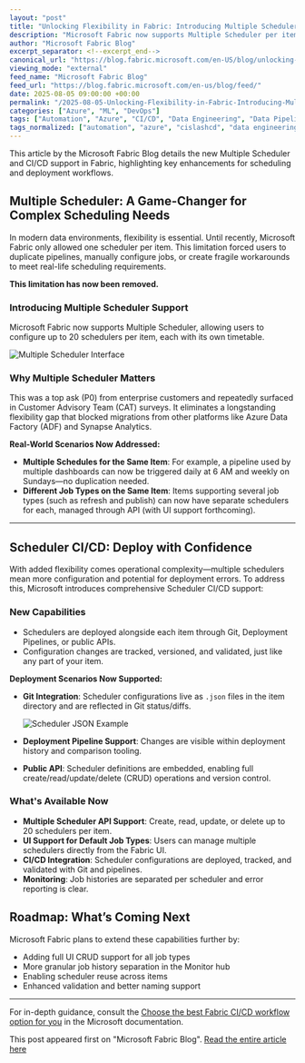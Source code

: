 ```yaml
---
layout: "post"
title: "Unlocking Flexibility in Fabric: Introducing Multiple Scheduler and CI/CD Support"
description: "Microsoft Fabric now supports Multiple Scheduler per item—up to 20 per item—empowering users with flexible scheduling and robust CI/CD integration. The update simplifies complex deployment scenarios, enhances monitoring, and paves the way for broader CRUD operations and UI enhancements."
author: "Microsoft Fabric Blog"
excerpt_separator: <!--excerpt_end-->
canonical_url: "https://blog.fabric.microsoft.com/en-US/blog/unlocking-flexibility-in-fabric-introducing-multiple-scheduler-and-ci-cd-support/"
viewing_mode: "external"
feed_name: "Microsoft Fabric Blog"
feed_url: "https://blog.fabric.microsoft.com/en-us/blog/feed/"
date: 2025-08-05 09:00:00 +00:00
permalink: "/2025-08-05-Unlocking-Flexibility-in-Fabric-Introducing-Multiple-Scheduler-and-CICD-Support.html"
categories: ["Azure", "ML", "DevOps"]
tags: ["Automation", "Azure", "CI/CD", "Data Engineering", "Data Pipelines", "Deployment Pipelines", "DevOps", "Git Integration", "Job Types", "Microsoft Fabric", "ML", "Monitoring", "Multiple Scheduler", "News", "Scheduler API", "Version Control"]
tags_normalized: ["automation", "azure", "cislashcd", "data engineering", "data pipelines", "deployment pipelines", "devops", "git integration", "job types", "microsoft fabric", "ml", "monitoring", "multiple scheduler", "news", "scheduler api", "version control"]
---
```


This article by the Microsoft Fabric Blog details the new Multiple Scheduler and CI/CD support in Fabric, highlighting key enhancements for scheduling and deployment workflows.<!--excerpt_end-->

## Multiple Scheduler: A Game-Changer for Complex Scheduling Needs

In modern data environments, flexibility is essential. Until recently, Microsoft Fabric only allowed one scheduler per item. This limitation forced users to duplicate pipelines, manually configure jobs, or create fragile workarounds to meet real-life scheduling requirements.

**This limitation has now been removed.**

### Introducing Multiple Scheduler Support

Microsoft Fabric now supports Multiple Scheduler, allowing users to configure up to 20 schedulers per item, each with its own timetable.

![Multiple Scheduler Interface](//dataplatformblogwebfd-d3h9cbawf0h8ecgf.b01.azurefd.net/wp-content/uploads/2025/08/image-4-835x1024.png)

### Why Multiple Scheduler Matters

This was a top ask (P0) from enterprise customers and repeatedly surfaced in Customer Advisory Team (CAT) surveys. It eliminates a longstanding flexibility gap that blocked migrations from other platforms like Azure Data Factory (ADF) and Synapse Analytics.

**Real-World Scenarios Now Addressed:**

- **Multiple Schedules for the Same Item**: For example, a pipeline used by multiple dashboards can now be triggered daily at 6 AM and weekly on Sundays—no duplication needed.
- **Different Job Types on the Same Item**: Items supporting several job types (such as refresh and publish) can now have separate schedulers for each, managed through API (with UI support forthcoming).

---

## Scheduler CI/CD: Deploy with Confidence

With added flexibility comes operational complexity—multiple schedulers mean more configuration and potential for deployment errors. To address this, Microsoft introduces comprehensive Scheduler CI/CD support:

### New Capabilities

- Schedulers are deployed alongside each item through Git, Deployment Pipelines, or public APIs.
- Configuration changes are tracked, versioned, and validated, just like any part of your item.

**Deployment Scenarios Now Supported:**

- **Git Integration**: Scheduler configurations live as `.json` files in the item directory and are reflected in Git status/diffs.

  ![Scheduler JSON Example](//dataplatformblogwebfd-d3h9cbawf0h8ecgf.b01.azurefd.net/wp-content/uploads/2025/08/schedulerJSON.png)

- **Deployment Pipeline Support**: Changes are visible within deployment history and comparison tooling.
- **Public API**: Scheduler definitions are embedded, enabling full create/read/update/delete (CRUD) operations and version control.

### What's Available Now

- **Multiple Scheduler API Support**: Create, read, update, or delete up to 20 schedulers per item.
- **UI Support for Default Job Types**: Users can manage multiple schedulers directly from the Fabric UI.
- **CI/CD Integration**: Scheduler configurations are deployed, tracked, and validated with Git and pipelines.
- **Monitoring**: Job histories are separated per scheduler and error reporting is clear.

## Roadmap: What’s Coming Next

Microsoft Fabric plans to extend these capabilities further by:

- Adding full UI CRUD support for all job types
- More granular job history separation in the Monitor hub
- Enabling scheduler reuse across items
- Enhanced validation and better naming support

---

For in-depth guidance, consult the [Choose the best Fabric CI/CD workflow option for you](https://learn.microsoft.com/fabric/cicd/manage-deployment) in the Microsoft documentation.

This post appeared first on "Microsoft Fabric Blog". [Read the entire article here](https://blog.fabric.microsoft.com/en-US/blog/unlocking-flexibility-in-fabric-introducing-multiple-scheduler-and-ci-cd-support/)
